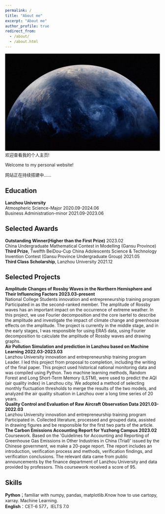 ```yaml
---
permalink: /
title: "About me"
excerpt: "About me"
author_profile: true
redirect_from: 
  - /about/
  - /about.html
---
```

![欢迎背景图](https://github.com/Msaco1/Msaco.github.io/blob/d403c1ddd30f64b382ce5815f0493a80bdbda5f4/images/%E6%AC%A2%E8%BF%8E%E8%83%8C%E6%99%AF%E5%9B%BE.png?raw=true)
欢迎查看我的个人主页!

Welcome to my personal website!

网站正在持续搭建中……

Education
------
**Lanzhou University**  
Atmospheric Science-Major 2020.09-2024.06  
Business Administration-minor 2021.09-2023.06  

Selected Awards
------
**Outstanding Winner(Higher than the First Prize)** 2023.02  
China Undergraduate Mathematical Contest in Modelling (Gansu Province)  
**Third Prize**, Twelfth BeiDou-Cup China Adolescents Science & Technology Invention Contest (Gansu Province Undergraduate Group) 2021.05  
**Third Class Scholarship**, Lanzhou University 2021.12  

Selected Projects
------
**Amplitude Changes of Rossby Waves in the Northern Hemisphere and Their Influencing Factors 2023.03-present**  
National College Students innovation and entrepreneurship training program  
Participated in as the second-ranked member. The amplitude of Rossby waves has an important impact on the occurrence of extreme weather. In this project, we use Fourier decomposition and the core isertel to describe the amplitude and investigate the impact of climate change and greenhouse effects on the amplitude. The project is currently in the middle stage, and in the early stages, I was responsible for using ERA5 data, using Fourier decomposition to calculate the amplitude of Rossby waves and drawing graphs.  
**Air Pollution Simulation and prediction in Lanzhou based on Machine Learning 2022.03-2023.03**  
Lanzhou University innovation and entrepreneurship training program  
Leader. I led this project from proposal to completion, including the writing of the final paper. This project used historical national monitoring data and was compiled using Python. Two machine learning methods, Random Forest and Long Short-Term Memory (LSTM), were used to predict the AQI (air quality index) in Lanzhou city. We adopted a method of selecting monthly fluctuation thresholds to merge the results of the two models, and analyzed the air quality situation in Lanzhou over a long time series of 20 years.  
**Quality Control and Evaluation of Raw Aircraft Observation Data 2021.03-2022.03**  
Lanzhou University innovation and entrepreneurship training program  
Participated in. Collected literature, processed and grouped data, assisted in drawing figures and be responsible for the first two parts of the article.  
**The Carbon Emissions Accounting Report for Yuzhong Campus 2023.02**  
Coursework. Based on the 'Guidelines for Accounting and Reporting of Greenhouse Gas Emissions in Other Industries in China (Trial)' issued by the Chinese government, we make a 20-page report. The report includes an introduction, verification process and methods, verification findings, and verification conclusions. The relevant data came from public announcements by the finance department of Lanzhou University and data provided by professors. This coursework received a score of 95.  

Skills
------
**Python**；familiar with numpy, pandas, matplotlib.Know how to use cartopy, xarray. Machine Learning.  
**English**：CET-6 577，IELTS 7.0  

